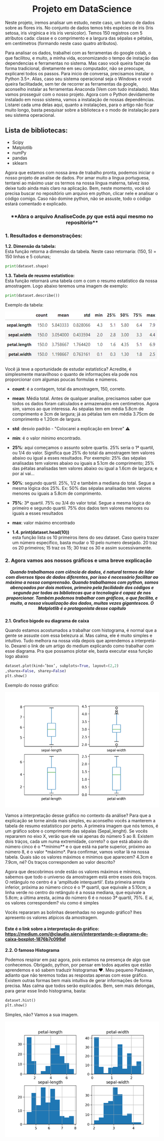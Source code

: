 <h1 align="center">Projeto em DataScience</h1>

<p>Neste projeto, iremos analisar um estudo, neste caso, um banco de dados sobre as flores iris. No conjunto de dados temos três espécies de iris (Iris setosa, iris virgínica e iris iris versicolor). Temos 150 registros com 5  atributos cada: classe e o comprimento e a largura das sépalas e pétalas, em centímetros (formando neste caso quatro atributos).</p>
   <p> Para analisar os dados, trabalhei com as ferramentas do google colab, o que facilitou, e muito, a minha vida, economizando o tempo de instação das dependencias e ferramentas no sistema. Mas caso você queira fazer da forma tradicional, diretamente em seu computador, não se preocupe, explicarei todos os passos. Para inicio de conversa, precisamos instalar o Python 3.5+. Alias, caso seu sistema operacional seja o Windows e você queira facilitadade, sem ter de recorrer as ferramentas da google, aconselho instalar as ferramentas Anaconda (Vem com tudo instalado). Mas vamos prosseguir com o nosso projeto. Agora com o Python devidamente instalado em nosso sistema, vamos a instalação de nossas dependências. Listarei cada uma delas aqui, quanto a instalações, para o artigo não ficar muito longo, basta pesquisar sobre a biblioteca e o modo de instalação para seu sistema operacional. </p>
   
   ## Lista de bibliotecas:
   * Scipy
   * Matplotlib
   * numPy
   * pandas 
   * sklearn
   
 <p> Agora que estamos com nossa área de trabalho pronta, podemos iniciar o nosso projeto de analise de dados. Por amar muito a língua portuguesa, tentarei ao máximo usar os termos na nossa língua materna, talvez isso deixe tudo ainda mais claro na aplicação. Bem, neste momento, você só precisa buscar no repositório um arquivo em python, clicar nele e analisar o código comigo. Caso não domine python, não se assuste, todo o código estará comentado e explicado. </p>
 <h3 align="center">**Abra o arquivo AnaliseCode.py que está aqui mesmo no repositório**</h3>

### 1. Resultados e demonstrações:

**1.2. Dimensão da tabela:**<br>
Esta função retorna a dimensão da tabela. Neste caso retornaria: (150, 5) = 150 linhas e 5 colunas;


 ```python
 print(dataset.shape)
 ```
 
 
**1.3. Tabela de reusmo estatístico:**<br>
Esta função retornará uma tabela com o com o resumo estatístico da nossa amostragem. Logo abaixo teremos uma imagem de exemplo:

```python
print(dataset.describe())
```
Exemplo da tabela:

<img src="https://github.com/Franklyn-Sancho/Projeto_DataScience_Iris/blob/main/tabelaestatistica.png"></img>

Você já teve a oportunidade de estudar estatística? Acredite, é simplesmente maravilhoso o quanto de informações ela pode nos proporcionar com algumas poucas formulas e números. 
 * **count**: é a contagem, total da amostragem, 150, correto. 
 * **mean**: Média total. Antes de qualquer analise, precisamos saber que todos os dados foram calculados e armazenados em centimetros. Agora sim, vamos ao que interessa. As sépalas tem em média 5.8cm de comprimento e 3cm de largura; já as pétalas tem em média 3.75cm de comprimento e 1.20cm de largura. 
 * **std**: desvio padrão - "Colocarei a explicação em breve" :warning:
 * **min**: é o valor mínimo encontrado. 
 * **25%**: aqui começamos o assunto sobre quartis. 25% seria o 1ª quartil, ou 1/4 do valor. Significa que 25% do total da amostragem tem valores abaixo ou igual a esses resultados. Por exemplo: 25% das sépalas analisadas tem valores abaixo ou iguais a 5.1cm de comprimento; 25% das pétalas analisadas tem valores abaixo ou igual a 1.6cm de largura; e por aí vai...
 * **50%**: segundo quartil. 25%, 1/2 e também a mediana do total. Segue a mesma lógica dos 25%. Ex: 50% das sépalas analisadas tem valores menores ou iguais a 5.8cm de comprimento.
 * **75%**: 3ª quartil. 75% ou 3/4 do valor total. Segue a mesma lógica do primeiro e segundo quartil. 75% dos dados tem valores menores ou iguais a esses resultados
 * **max**: valor máximo encontrado

* **1.4. print(dataset.head(10))**<br>
esta função lista os 10 primeiros itens do seu dataset. Caso queira trazer um número especifico, basta mudar o 10 pelo numero desejado. 20 traz os 20 primeiros; 15 traz os 15; 30 traz os 30 e assim sucessivamente. 

### 2. Agora vamos aos nossos gráficos e uma breve explicação

 <h5 align="center"> Quando trabalhamos com ciência de dados, é natural termos de lidar com diversos tipos de dados diferentes, por isso é necessário facilitar ao máximo a nossa compreensão. Quando trabalhamos com python, somos abençoados por dois motivos, primeiro pela facilidade dos códigos e segundo por todas as bibliotecas que a tecnologia é capaz de nos proporcionar. Também podemos trabalhar com gráficos, o que facilita, e muito, a nossa visualização dos dados, muitas vezes gigantescos. O Matplotlib é o protagonista desse capítulo </h5>

**2.1. Grafico bigode ou diagrama de caixa**

<p> Quando estamos acostumados a trabalhar com histograma, é normal que a gente se assuste com essa belezura aí. Mas calma, ele é muito simples e intuitivo. Tudo melhora na nossa vida depois que aprendemos a interpretá-lo. Dexarei o link de um artigo do medium explicando como trabalhar com esse diagrama. Pra que possamos plotar ele, basta executar essa função logo abaixo  </p>

```python
dataset.plot(kind=’box’, subplots=True, layout=(2,2)
,sharex=False, sharey=False)
plt.show()
```
Exemplo do nosso gráfico: 

<img src="https://github.com/Franklyn-Sancho/Projeto_DataScience_Iris/blob/main/graficobigode.png"></img>

<p> Vamos a interpretação desse gráfico no contexto da análise? Para que a explicação se torne ainda mais simples, eu aconselho vocês a manterem a tabela de resumo estatístico por perto. A primeira imagem que nós temos, é um gráfico sobre o comprimento das sépalas (Sepal_lenght). Se vocês repararem no eixo X, verão que ele vai apenas do número 5 ao 8. Existem dois tráços, cada um numa extremidade, correto? o que está abaixo do número cinco é o **mínimo** e o que está na parte superior, próximo ao número 8, é o valor *máximo*. Para confirmar, vamos voltar lá na nossa tabela. Quais são os valores máximos e minimos que aparecem? 4.3cm e 7.9cm, né? Os traços correspondem ao valor descrito?   </p>
<p> Agora que descobrimos onde estão os valores máximos e mínimos, sabemos que todo o universo da amostragem está entre esses dois traços. O retângulo no centro é a 'amplitude interquartil'. Esta primeira aresta inferior, próxima ao número cinco é o 1ª quartil, que equivale a 5.10cm; a linha verde no centro do retângulo é a nossa mediana, que equivale a 5.8cm; a última aresta, acima do número 6 é o nosso 3ª quartil, 75%. E aí, os valores correspondem? viu como é simples </p>
<p> Vocês repararam as bolinhas desenhadas no segundo gráfico? lhes apresento os valores atípicos da amostragem.    </p>

#### Este é o link sobre a interpretação do gráfico: https://medium.com/@claudio.siervi/interpretando-o-diagrama-de-caixa-boxplot-1876b7c099af

**2.2. O famoso Histograma**

Podemos respirar em paz agora, pois estamos na presença de algo que conhecemos. Obrigado, python, por pensar em todos aqueles que estão aprendemos e só sabem traduzir histogramas :heart:. Meu pequeno Padawan, adianto que não teremos todas as respostas apenas com esse gráfico. Existem outras formas bem mais intuítiva de gerar informações de forma precisa. Mas calma que todos serão explicados. Bem, sem mais delongas, para gerar esse lindo histograma, basta:

```python
dataset.hist()
plt.show()
```
Simples, não? Vamos a sua imagem. 

<img src="https://github.com/Franklyn-Sancho/Projeto_DataScience_Iris/blob/main/histogramairis.png">




